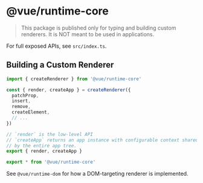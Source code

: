 # @vue/runtime-core

> This package is published only for typing and building custom renderers. It is NOT meant to be used in applications.

For full exposed APIs, see `src/index.ts`.

## Building a Custom Renderer

```ts
import { createRenderer } from '@vue/runtime-core'

const { render, createApp } = createRenderer({
  patchProp,
  insert,
  remove,
  createElement,
  // ...
})

// `render` is the low-level API
// `createApp` returns an app instance with configurable context shared
// by the entire app tree.
export { render, createApp }

export * from '@vue/runtime-core'
```

See `@vue/runtime-dom` for how a DOM-targeting renderer is implemented.
